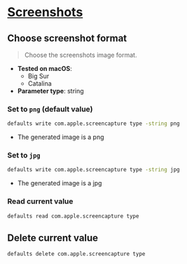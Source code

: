 # [Screenshots](../readme.md)

## Choose screenshot format

> Choose the screenshots image format.

- **Tested on macOS**:
  * Big Sur
  * Catalina
- **Parameter type**: string

### Set to `png` (default value)
```bash
defaults write com.apple.screencapture type -string png
```
- The generated image is a png

### Set to `jpg`
```bash
defaults write com.apple.screencapture type -string jpg
```
- The generated image is a jpg

### Read current value
```bash
defaults read com.apple.screencapture type
```

## Delete current value
```bash
defaults delete com.apple.screencapture type
```
